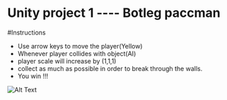 # Unity project 1 ---- Botleg paccman

#Instructions 
* Use arrow keys to move the player(Yellow)
* Whenever player collides with object(AI)
* player scale will increase by (1,1,1)
* collect as much as possible in order to break through the walls.
* You win !!!

![Alt Text](https://media.giphy.com/media/3ov9k0bmJr4j8cYOLS/giphy.gif)
			

